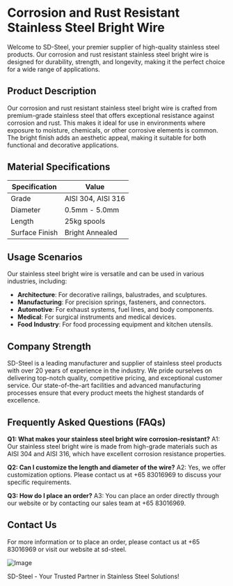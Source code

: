 # Corrosion and Rust Resistant Stainless Steel Bright Wire

Welcome to SD-Steel, your premier supplier of high-quality stainless steel products. Our corrosion and rust resistant stainless steel bright wire is designed for durability, strength, and longevity, making it the perfect choice for a wide range of applications.

## Product Description

Our corrosion and rust resistant stainless steel bright wire is crafted from premium-grade stainless steel that offers exceptional resistance against corrosion and rust. This makes it ideal for use in environments where exposure to moisture, chemicals, or other corrosive elements is common. The bright finish adds an aesthetic appeal, making it suitable for both functional and decorative applications.

## Material Specifications

| Specification | Value |
|---------------|-------|
| Grade         | AISI 304, AISI 316 |
| Diameter      | 0.5mm - 5.0mm |
| Length        | 25kg spools |
| Surface Finish| Bright Annealed |

## Usage Scenarios

Our stainless steel bright wire is versatile and can be used in various industries, including:

- **Architecture**: For decorative railings, balustrades, and sculptures.
- **Manufacturing**: For precision springs, fasteners, and connectors.
- **Automotive**: For exhaust systems, fuel lines, and body components.
- **Medical**: For surgical instruments and medical devices.
- **Food Industry**: For food processing equipment and kitchen utensils.

## Company Strength

SD-Steel is a leading manufacturer and supplier of stainless steel products with over 20 years of experience in the industry. We pride ourselves on delivering top-notch quality, competitive pricing, and exceptional customer service. Our state-of-the-art facilities and advanced manufacturing processes ensure that every product meets the highest standards of excellence.

## Frequently Asked Questions (FAQs)

**Q1: What makes your stainless steel bright wire corrosion-resistant?**
A1: Our stainless steel bright wire is made from high-grade materials such as AISI 304 and AISI 316, which have excellent corrosion resistance properties.

**Q2: Can I customize the length and diameter of the wire?**
A2: Yes, we offer customization options. Please contact us at +65 83016969 to discuss your specific requirements.

**Q3: How do I place an order?**
A3: You can place an order directly through our website or by contacting our sales team at +65 83016969.

## Contact Us

For more information or to place an order, please contact us at +65 83016969 or visit our website at  sd-steel.

![Image](https://github.com/user-attachments/assets/2567258e-e124-4816-932d-1809bd27ef0b)

SD-Steel - Your Trusted Partner in Stainless Steel Solutions!